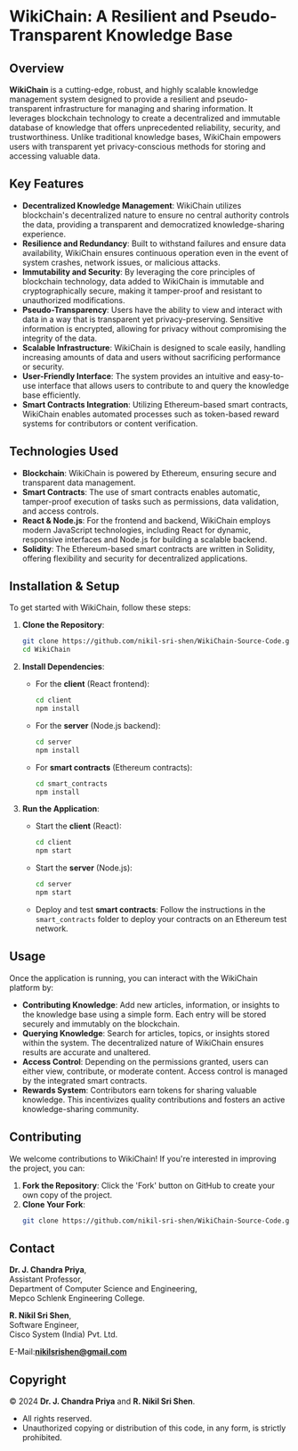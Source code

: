 # **WikiChain: A Resilient and Pseudo-Transparent Knowledge Base**

## **Overview**

**WikiChain** is a cutting-edge, robust, and highly scalable knowledge management system designed to provide a resilient and pseudo-transparent infrastructure for managing and sharing information. It leverages blockchain technology to create a decentralized and immutable database of knowledge that offers unprecedented reliability, security, and trustworthiness. Unlike traditional knowledge bases, WikiChain empowers users with transparent yet privacy-conscious methods for storing and accessing valuable data.

## **Key Features**

- **Decentralized Knowledge Management**: WikiChain utilizes blockchain's decentralized nature to ensure no central authority controls the data, providing a transparent and democratized knowledge-sharing experience.
- **Resilience and Redundancy**: Built to withstand failures and ensure data availability, WikiChain ensures continuous operation even in the event of system crashes, network issues, or malicious attacks.
- **Immutability and Security**: By leveraging the core principles of blockchain technology, data added to WikiChain is immutable and cryptographically secure, making it tamper-proof and resistant to unauthorized modifications.
- **Pseudo-Transparency**: Users have the ability to view and interact with data in a way that is transparent yet privacy-preserving. Sensitive information is encrypted, allowing for privacy without compromising the integrity of the data.
- **Scalable Infrastructure**: WikiChain is designed to scale easily, handling increasing amounts of data and users without sacrificing performance or security.
- **User-Friendly Interface**: The system provides an intuitive and easy-to-use interface that allows users to contribute to and query the knowledge base efficiently.
- **Smart Contracts Integration**: Utilizing Ethereum-based smart contracts, WikiChain enables automated processes such as token-based reward systems for contributors or content verification.

## **Technologies Used**

- **Blockchain**: WikiChain is powered by Ethereum, ensuring secure and transparent data management.
- **Smart Contracts**: The use of smart contracts enables automatic, tamper-proof execution of tasks such as permissions, data validation, and access controls.
- **React & Node.js**: For the frontend and backend, WikiChain employs modern JavaScript technologies, including React for dynamic, responsive interfaces and Node.js for building a scalable backend.
- **Solidity**: The Ethereum-based smart contracts are written in Solidity, offering flexibility and security for decentralized applications.

## **Installation & Setup**

To get started with WikiChain, follow these steps:

1. **Clone the Repository**:

   ```bash
   git clone https://github.com/nikil-sri-shen/WikiChain-Source-Code.git
   cd WikiChain
   ```

2. **Install Dependencies**:

   - For the **client** (React frontend):

     ```bash
     cd client
     npm install
     ```

   - For the **server** (Node.js backend):

     ```bash
     cd server
     npm install
     ```

   - For **smart contracts** (Ethereum contracts):
     ```bash
     cd smart_contracts
     npm install
     ```

3. **Run the Application**:

   - Start the **client** (React):

     ```bash
     cd client
     npm start
     ```

   - Start the **server** (Node.js):

     ```bash
     cd server
     npm start
     ```

   - Deploy and test **smart contracts**:
     Follow the instructions in the `smart_contracts` folder to deploy your contracts on an Ethereum test network.

## **Usage**

Once the application is running, you can interact with the WikiChain platform by:

- **Contributing Knowledge**: Add new articles, information, or insights to the knowledge base using a simple form. Each entry will be stored securely and immutably on the blockchain.
- **Querying Knowledge**: Search for articles, topics, or insights stored within the system. The decentralized nature of WikiChain ensures results are accurate and unaltered.
- **Access Control**: Depending on the permissions granted, users can either view, contribute, or moderate content. Access control is managed by the integrated smart contracts.
- **Rewards System**: Contributors earn tokens for sharing valuable knowledge. This incentivizes quality contributions and fosters an active knowledge-sharing community.

## **Contributing**

We welcome contributions to WikiChain! If you're interested in improving the project, you can:

1. **Fork the Repository**: Click the 'Fork' button on GitHub to create your own copy of the project.
2. **Clone Your Fork**:
   ```bash
   git clone https://github.com/nikil-sri-shen/WikiChain-Source-Code.git
   ```

## **Contact**
**Dr. J. Chandra Priya**,  
Assistant Professor,  
Department of Computer Science and Engineering,  
Mepco Schlenk Engineering College.  

**R. Nikil Sri Shen**,  
Software Engineer,  
Cisco System (India) Pvt. Ltd.  

E-Mail:**nikilsrishen@gmail.com**

## **Copyright**

© 2024 **Dr. J. Chandra Priya** and **R. Nikil Sri Shen**.

- All rights reserved.
- Unauthorized copying or distribution of this code, in any form, is strictly prohibited.
